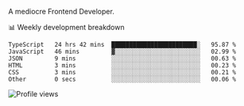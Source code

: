 A mediocre Frontend Developer.

📊 Weekly development breakdown
<!--START_SECTION:waka-->

```text
TypeScript   24 hrs 42 mins  ████████████████████████░   95.87 %
JavaScript   46 mins         ▓░░░░░░░░░░░░░░░░░░░░░░░░   02.99 %
JSON         9 mins          ░░░░░░░░░░░░░░░░░░░░░░░░░   00.63 %
HTML         3 mins          ░░░░░░░░░░░░░░░░░░░░░░░░░   00.23 %
CSS          3 mins          ░░░░░░░░░░░░░░░░░░░░░░░░░   00.21 %
Other        0 secs          ░░░░░░░░░░░░░░░░░░░░░░░░░   00.06 %
```

<!--END_SECTION:waka-->

<img src="https://gpvc.arturio.dev/iqbalfasri" alt="Profile views"/>
